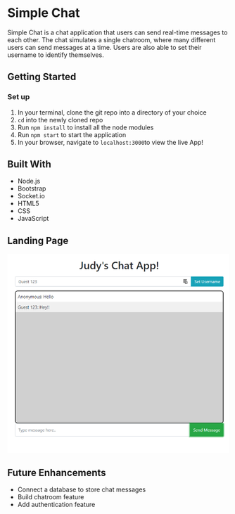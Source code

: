 # Simple Chat

Simple Chat is a chat application that users can send real-time messages to each other. The chat simulates a single chatroom, where many different users can send messages at a time. Users are also able to set their username to identify themselves.

## Getting Started

### Set up
1. In your terminal, clone the git repo into a directory of your choice
2. `cd` into the newly cloned repo
3. Run `npm install` to install all the node modules
4. Run `npm start` to start the application
5. In your browser, navigate to `localhost:3000`to view the live App!

## Built With

- Node.js
- Bootstrap
- Socket.io
- HTML5
- CSS
- JavaScript

## Landing Page
![landingPg.png](https://raw.githubusercontent.com/judypatoodie/simpleChat/master/img/landingPg.png)

## Future Enhancements

- Connect a database to store chat messages
- Build chatroom feature
- Add authentication feature


